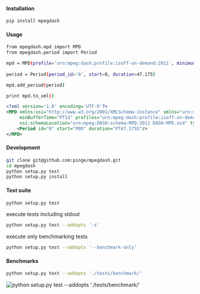 #### Installation

```bash
pip install mpegdash
```

#### Usage

```bash
from mpegdash.mpd import MPD
from mpegdash.period import Period

mpd = MPD(profile='urn:mpeg:dash:profile:isoff-on-demand:2011', minimum_buffer_time=1)
                                   
period = Period(period_id='0', start=0, duration=47.175)

mpd.add_period(period)

print mpd.to_xml()
```

```xml
<?xml version='1.0' encoding='UTF-8'?>
<MPD xmlns:xsi="http://www.w3.org/2001/XMLSchema-instance" xmlns="urn:mpeg:DASH:schema:MPD:2011"
     minBufferTime="PT1S" profiles="urn:mpeg:dash:profile:isoff-on-demand:2011"
     xsi:schemaLocation="urn:mpeg:DASH:schema:MPD:2011 DASH-MPD.xsd" type="static">
    <Period id="0" start="P0D" duration="PT47.175S"/>
</MPD>
```

#### Development

```bash
git clone git@github.com:pinge/mpegdash.git
cd mpegdash
python setup.py test
python setup.py install
```

#### Test suite

```bash
python setup.py test
```

execute tests including stdout
```bash
python setup.py test --addopts '-s'
```

execute only benchmarking tests
```bash
python setup.py test --addopts '--benchmark-only'
```

#### Benchmarks

```bash
python setup.py test --addopts './tests/benchmark/'
```

![python setup.py test --addopts './tests/benchmark/'](http://i.imgur.com/BzouoGR.png)
